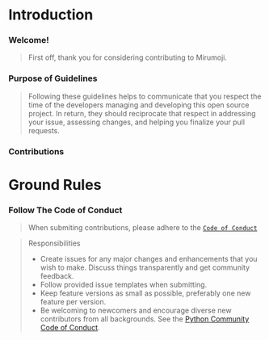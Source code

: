 # Introduction

### Welcome!

> First off, thank you for considering contributing to Mirumoji.

### Purpose of Guidelines

> Following these guidelines helps to communicate that you respect the time of the developers managing and developing this open source project. In return, they should reciprocate that respect in addressing your issue, assessing changes, and helping you finalize your pull requests.

### Contributions

# Ground Rules

### Follow The Code of Conduct

> When submiting contributions, please adhere to the [`Code of Conduct`](https://github.com/svdC1/mirumoji_open_api/blob/main/.github/CODE_OF_CONDUCT.md)

> Responsibilities
>
> -   Create issues for any major changes and enhancements that you wish to make. Discuss things transparently and get community feedback.
> -   Follow provided issue templates when submitting.
> -   Keep feature versions as small as possible, preferably one new feature per version.
> -   Be welcoming to newcomers and encourage diverse new contributors from all backgrounds. See the [Python Community Code of Conduct](https://www.python.org/psf/codeofconduct/).
